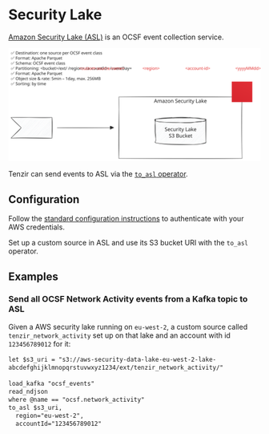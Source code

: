 # Security Lake

[Amazon Security Lake (ASL)][asl] is an OCSF event collection service.

[asl]: https://aws.amazon.com/security-lake/

![amazon-security-lake](amazon-security-lake.svg)

Tenzir can send events to ASL via the [`to_asl` operator](../../../tql2/operators/to_asl.md).

## Configuration

Follow the [standard configuration instructions](../README.md) to authenticate
with your AWS credentials.

Set up a custom source in ASL and use its S3 bucket URI with the `to_asl` operator.

## Examples

### Send all OCSF Network Activity events from a Kafka topic to ASL

Given a AWS security lake running on `eu-west-2`, a custom source called
`tenzir_network_activity` set up on that lake and an account with id `123456789012`
for it:

```tql
let $s3_uri = "s3://aws-security-data-lake-eu-west-2-lake-abcdefghijklmnopqrstuvwxyz1234/ext/tenzir_network_activity/"

load_kafka "ocsf_events"
read_ndjson
where @name == "ocsf.network_activity"
to_asl $s3_uri,
  region="eu-west-2",
  accountId="123456789012"
```

